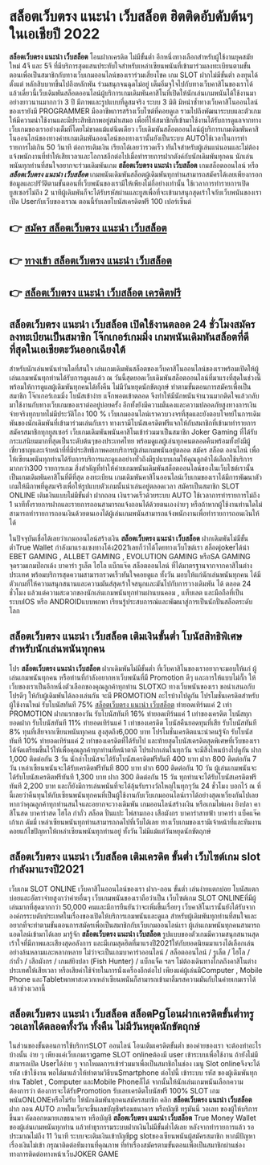 # สล็อตเว็บตรง แนะนำ เว็บสล็อต  ฮิตติดอับดับต้นๆ ในเอเชียปี 2022

**สล็อตเว็บตรง แนะนำ เว็บสล็อต** โอนฝากเครดิต ไม่มีขั้นต่ำ  อีกหนึ่งทางเลือกสำหรับผู้ใช้งานยุคสมัยใหม่ 4จี และ 5จี ที่มีบริการสุดแสนประทับใจสำหรับเหล่าเซียนพนันที่เข้ามาร่วมลงทะเบียนตามขั้นตอนเพื่อเป็นสมาชิกกับทางเว็บเกมออนไลน์ของเราร่วมเสี่ยงโชค เกม SLOT  ฝากไม่มีขั้นต่ำ ลงทุนได้ตั้งแต่ หลักสิบบาทขึ้นไปถึงหลักพัน ร่วมสนุกจนฉุดไม่อยู่ เต็มอิ่มจุใจไปกับทางเว็บคาสิโนของเราได้แล้วเดี๋ยวนี้เว็บเดิมพันสล็อตออนไลน์ผู้บริการเกมเดิมพันคาสิโนที่เปิดให้นักเล่นเกมพนันได้ใช้งานมาอย่างยาวนานมากกว่า 3 ปี มีภาพและรูปแบบที่ดูสมจริง ระบบ 3 มิติ
มิหนำซ้ำทางเว็บคาสิโนออนไลน์ของเรายังมี  PROGRAMMER มืออาชีพการสร้างเว็บไซต์ที่คอยดูเล  รวมไปถึงพัฒนาระบบและตัวเกมให้มีความน่าใช้งานและมีประสิทธิภาพอยู่สม่ำเสมอ เพื่อที่ให้สมาชิกที่เข้ามาใช้งานได้รับการดูแลจากทางเว็บเกมของเราอย่างเต็มที่โดยไม่ขาดแม้แต่นิดเดียว เว็บเดิมพันสล็อตออนไลน์ผู้บริการเกมเดิมพันคาสิโนออนไลน์ของทางค่ายเกมเดิมพันออนไลน์ของทางเรานั้นยังเป็นระบบ AUTOใช้เวลาในการทำรายการไม่เกิน 50 วินาที ต่อการเติมเงิน เรียกได้เลยว่ารวดเร็ว ทันใจสำหรับผู้เล่นแน่นอนและไม่ต้องแจ้งพนักงานที่ทำให้เสียเวลาและโอกาสอีกต่อไปเมื่อทำรายการฝากตังค์กับนักเดิมพันทุกคน
นักเล่นพนันทุกท่านที่สนใจอยากจะร่วมเดิมพันเกม **สล็อตเว็บตรง แนะนำ เว็บสล็อต** เกมสล็อตออนไลน์ หรือ ***สล็อตเว็บตรง แนะนำ เว็บสล็อต*** เกมพนันเดิมพันสล็อตผู้เดิมพันทุกท่านสามารถสมัครได้เลยเพียงกรอกข้อมูลและปรัวัติตามขั้นตอนที่เว็บพนันของเรามีให้เพียงไม่กี่อย่างเท่านั้น ใช้เวลาการทำรายการเปิดยูสเซอร์ไม่ถึง 2 นาทีผู้เดิมพันก็จะได้รับรหัสผ่านและยูสเพื่อที่จะเข้ามาสนุกสุดเร้าใจกับเว็บพนันของเราเปิด Userกับเว็บของเราณ ตอนนี้รับเลยโบนัสเครดิตฟรี 100 เปอร์เซ็นต์

## 👉 [สมัคร สล็อตเว็บตรง แนะนำ เว็บสล็อต](https://archa888.com/)
## 👉 [ทางเข้า สล็อตเว็บตรง แนะนำ เว็บสล็อต](https://archa888.com/)
## 👉 [สล็อตเว็บตรง แนะนำ เว็บสล็อต เครดิตฟรี](https://archa888.com/)

## สล็อตเว็บตรง แนะนำ เว็บสล็อต เปิดใช้งานตลอด  24 ชั่วโมงสมัครลงทะเบียนเป็นสมาชิก โจ๊กเกอร์เกมมิ่ง เกมพนันเดิมพันสล็อตที่ดีที่สุดในเอเชียตะวันออกเฉียงใต้

สำหรับนักเล่นพนันท่านใดที่สนใจ เล่นเกมเดิมพันสล็อตของเว็บคาสิโนออนไลน์ของเราพร้อมเปิดให้ผู้เล่นเกมพนันทุกท่านได้รับการดูแลแล้ว ณ วันนี้สุดยอดเว็บเดิมพันสล็อตออนไลน์ที่มาแรงที่สุดในช่วงนี้ พร้อมให้การดูแลผู้เดิมพันทุกคนได้ทั้งคืน ไม่มีวันหยุดนักขัตฤกษ์ ทำตามขั้นตอนการสมัครเพื่อเป็นสมาชิก โจ๊กเกอร์เกมมิ่ง โบนัสเข้าง่าย แจ็กพอตเข้าตลอด จึงทำให้มีนักพนันจำนวนมากติดใจแล้วกลับมาใช้งานกับทางเว็บเกมของเราต่ออยู่บ่อยครั้ง อีกทั้งยังมีความมั่นคงและความปลอดภัยสูงทางการเงินจ่ายจริงทุกบาทไม่มีประวัติโกง 100 % เว็บเกมออนไลน์เราควบวงจรที่สุดและยังตอบโจทย์ในการเดิมพันของนักเดิมพันที่เข้ามาร่วมเล่นกับเรา
ทางเรามีโบนัสเครดิตฟรีแจกให้กับสมาชิกที่เข้ามาทำรายการสมัครสมาชิกทุกยูสเซอร์ เว็บเกมเดิมพันพนันคาสิโนเข้าร่วมมาเป็นสมาชิก Joker Gaming ที่ได้รับกระแสนิยมมากที่สุดเป็นระดับต้นๆของประเทศไทย พร้อมดูแลผู้เล่นทุกคนตลอดคืนพร้อมทั้งยังมีผู้เชี่ยวชาญและเจ้าหน้าที่ที่มีประสิทธิภาพคอยบริการผู้เล่นเกมพนันอยู่ตลอด สมัคร สล็อต ออนไลน์ เพื่อให้เซียนพนันทุกท่านได้รับการบริการและดูแลอย่างทั่วถึงมีรูปแบบเกมให้คุณลูกค้าได้เลือกใช้บริการมากกว่า300 รายการเกม
สิ่งสำคัญที่ทำให้ค่ายเกมพนันเดิมพันสล็อตออนไลน์ของในเว็บไซต์เรานั้นเป็นเกมเดิมพันคาสิโนที่ดีที่สุด ลงทะเบียน  เกมเดิมพันคาสิโนออนไลน์เว็บเกมของเราได้มีการพัฒนาตัวเกมให้มีภาพที่ดูสมจริงเพื่อให้รูปแบบตัวเกมนั้นน่าเล่นอยู่ตลอดเวลา สมัครเป็นสมาชิก SLOT ONLINE เติมเงินแบบไม่มีขั้นต่ำ ฝากถอน เงินรวดเร็วด้วยระบบ AUTO ใช้เวลาการทำรายการไม่ถึง 1 นาทีทั้งรายการฝากและรายการถอนสามารถแจ้งถอนได้ด้วยตนเองง่ายๆ หรือถ้าหากผู้ใช้งานท่านใดไม่สามารถทำรายการถอนเงินด้วยตนเองได้ผู้เล่นเกมพนันสามารถแจ้งพนักงานเพื่อทำรายการถอนเงินให้ได้

ในปัจจุบันเชื่อได้เลยว่าเกมออนไลน์สร้างเงิน **สล็อตเว็บตรง แนะนำ เว็บสล็อต** ฝากเดิมพันไม่มีขั้นต่ำTrue Wallet กำลังมาแรงแซงทางโค้ง2021เลยก็ว่าได้โดยทางเว็บไซต์เรา สล็อตjokerได้นำ EBET GAMING , ALLBET GAMING , EVOLUTION GAMING หรือSA GAMING จุดรวมเกมป๊อกเด้ง บาคาร่า รูเล็ต ไฮโล แบ็กแจ๊ค สล็อตออนไลน์ ที่ได้มาตรฐานจากจากคาสิโนต่างประเทศ พร้อมบริการสุดความสามารถรวดเร็วทันใจคอยดูแล ทั้งวัน มอบให้แก่นักเล่นพนันทุกคน ได้มีตัวเกมที่ให้ความสนุกสนานและความมันส์สุดเร้าใจสนุกและมันไปกับการวางเดิมพัน ได้ ตลอด 24 ชั่วโมง แล้วแต่ความสะดวกของนักเล่นเกมพนันทุกท่านผ่านบนคอม , แท็บเลต และมือถือที่เป็นระบบIOS หรือ ANDROIDแบบพกพา เรียนรู้ประสบการณ์และพัฒนาสู่การเป็นนักปั่นสล็อตระดับโลก

## สล็อตเว็บตรง แนะนำ เว็บสล็อต เติมเงินขั้นต่ำ โบนัสสิทธิพิเศษสำหรับนักเล่นพนันทุกคน

โปร **สล็อตเว็บตรง แนะนำ เว็บสล็อต** ฝากเดิมพันไม่มีขั้นต่ำ ที่เว็บคาสิโนของเราอยากจะมอบให้แก่  ผู้เล่นเกมพนันทุกคน หรือท่านที่กำลังอยากหาเว็บพนันที่มี  Promotion ดีๆ และการให้แบบไม่กั๊ก ให้เว็บของเราเป็นอีกหนึ่งตัวเลือกของคุณลูกค้าทุกท่าน SLOTXO ทางเว็บพนันของเรา ขอนำเสนอกับโปรดีๆ ให้กับผู้เดิมพันได้ลองเล่นกัน จะมี PROMOTION อะไรบ้างไปดูกัน
โปรโมชั่นเครดิตสำหรับผู้ใช้งานใหม่ รับโบนัสทันที 75% [สล็อตเว็บตรง แนะนำ เว็บสล็อต](https://archa888.com/) ทำยอดเทิร์นแค่ 2 เท่า
 PROMOTION ฝากแรกของวัน รับโบนัสทันที 16% ทำยอดเทิร์นแค่ 1 เท่าของเครดิต
โบนัสทุกยอดฝาก รับโบนัสทันที 11% ทำยอดเทิร์นแค่ 1 เท่าของเครดิต
โบนัสคืนยอดทุนที่เสีย รับโบนัสทันที 8% ทุนที่เสียจากเซียนพนันทุกคน สูงสุดถึง6,000 บาท
โปรโมชั่นเครดิตแนะนำคนรู้จัก รับโบนัสทันที 10% ทำยอดเทิร์นแค่ 2 เท่าของเครดิตที่ได้รับไป
และท้ายสุดโบนัสเครดิตสุดพิเศษที่เว็บของเราได้จัดเตรียมขึ้นไว้ให้เพื่อคุณลูกค้าทุกท่านที่หน้าตาดี โปรฝากเล่นในทุกวัน จะมีสิ่งไหนบ้างไปดูกัน
ฝาก 1,000 ติดต่อกัน 3 วัน นักล่าโบนัสจะได้รับโบนัสเครดิตฟรีทันที 400 บาท
ฝาก 800 ติดต่อกัน 7 วัน เหล่าเซียนพนันจะได้รับเครดิตฟรีทันที 800 บาท
ฝาก 600 ติดต่อกัน 10 วัน ผู้เล่นเกมพนันจะได้รับโบนัสเครดิตฟรีทันที 1,300 บาท
ฝาก 300 ติดต่อกัน 15 วัน ทุกท่านจะได้รับโบนัสเครดิตฟรีทันที 2,200 บาท
และก็ยังมีการเล่นพนันที่จะได้ลุ้นรับรางวัลใหญ่ในทุกๆวัน 24 ชั่วโมง บอกไว้ ณ ที่นี้เลยว่าคืนทุนให้กับเซียนพนันทุกคนที่เป็นผู้ใช้งานกับเว็บเกมออนไลน์เราได้อย่างสุดเหวี่ยงกันไปเลย หากว่าคุณลูกค้าทุกท่านสนใจและอยากจะวางเดิมพัน เกมออนไลน์สร้างเงิน หรือเกมไพ่แคง  ยิงปลา คาสิโนสด บาคาร่าสด ไฮโล กำถั่ว สล็อต ปั่นแปะ ไพ่สามกอง เสือมังกร บาคาร่าสายฟ้า บาคาร่า แบ็คแจ๊ค เก้าเก ดัมมี่ เหล่าเซียนพนันทุกท่านสามารถกดไปที่เว็บได้เลย ทางเว็บเกมของเรามีเจ้าหน้าที่และทีมงานคอยแก้ไขปัญหาให้เหล่าเซียนพนันทุกท่านอยู่ ทั้งวัน ไม่มีแม้แต่วันหยุดนักขัตฤกษ์

## สล็อตเว็บตรง แนะนำ เว็บสล็อต เติมเครดิต ขั้นต่ำ  เว็บไซต์เกม slot กำลังมาแรงปี2021

เว็บเกม SLOT ONLINE เว็บคาสิโนออนไลน์ของเรา ฝาก-ถอน ขั้นต่ำ เล่นง่ายแตกบ่อย โบนัสแตกบ่อยและอัตราจ่ายสูงกว่าค่ายอื่นๆ เว็บเกมพนันของเราถือว่าเป็น เว็บไซต์เกม SLOT ONLINEที่มีผู้เล่นมากที่สุดมากกว่า 50,000 คนและมีการยืนยันว่าจะเพิ่มขึ้นเรื่อยๆ เว็บคาสิโนเรานั้นยังได้รับจากองค์กรระบดับประเทศในเรื่องของเปิดให้บริการเกมพนันและดูแล สำหรับผู้เดิมพันทุกท่านที่สนใจและอยากที่จะทำตามขั้นตอนการสมัครเพื่อเป็นสมาชิกกับเว็บเกมออนไลน์เรา ผู้เล่นเกมพนันทุกคนสามารถแอดไลน์เข้ามาได้เลย
	มารู้จัก **สล็อตเว็บตรง แนะนำ เว็บสล็อต** รูปแบบของตัวเกมมีความสนุกสนานสุดเร้าใจที่มีภาพและเสียงสุดอลังการ และมีเกมสุดฮิตที่มาแรงปี2021ให้กับยอดนิยมมาแรงได้เลือกเล่นอย่างล้นหลามและหลากหลาย  ไม่ว่าจะเป็นเกมบาคาร่าออนไลน์ / สล็อตออนไลน์ / รูเล็ต / ไฮโล / กำถั่ว / เสือมังกร / เกมส์ยิงปลา (Fish Hunter) / แบ็กแจ็ค ฯลฯ ไม่ต้องเดินทางไกลถึงคาสิโนต่างประเทศให้เสียเวลา หรือเสียค่าใช้จ่ายในการนั่งเครื่องอีกต่อไป เพียงแค่ผู้เล่นมีComputer , Mobile Phone และTabletพกพาสะดวกเหล่าเซียนพนันก็สามารถเข้ามาลิ้มรสความมันกับในค่ายเกมเราได้แล้วช่วงเวลานี้

## สล็อตเว็บตรง แนะนำ เว็บสล็อต สล็อตPgโอนฝากเครดิตขั้นต่ำทรู วอเลทได้ตลอดทั้งวัน ทั้งคืน ไม่มีวันหยุดนักขัตฤกษ์

ในส่วนของขั้นตอนการใช้บริการSLOT ออนไลน์ โอนเติมเครดิตขั้นต่ำ ของค่ายของเรา จะต้องทำอะไรบ้างนั้น ง่าย ๆ เพียงแค่เว็บเกมเราgame SLOT onlineต้องมี user เข้าระบบเพื่อใช้งาน ถ้ายังไม่มีสามารถเปิด Userได้ง่าย ๆ จากโหมดการเข้าร่วมมาเพื่อเป็นสมาชิกในช่อง เมนู Slot onlineจึงจะได้ รหัส เข้าใช้งาน พอได้มาแล้วให้ทำตามวิธีบนSmartphone ต่อไปนี้
เข้าระบบ รหัส  ของผู้เดิมพันทุกท่าน Tablet , Computer และMobile Phoneก็ได้
จากนั้นให้นักเล่นเกมพนันเลือกความต้องการว่า ต้องการจะได้รับPromotion รับเลยเครดิตโบนัสฟรี 100% SLOT เกมพนันONLONEหรือไม่รับ
ให้นักเดิมพันทุกคนสมัครสมาชิก คลิก **สล็อตเว็บตรง แนะนำ เว็บสล็อต** ฝาก ถอน AUTO ภาพในเว็บจะขึ้นเลขบัญชีพร้อมธนาคาร หรือบัญชี ทรูมันนี่ วอเลท ของผู้ให้บริการขึ้นมา
คัดลอกหมายเลขธนาคาร หรือบัญชี **สล็อตเว็บตรง แนะนำ เว็บสล็อต** True Money Wallet ของผู้เล่นเกมพนันทุกท่าน แล้วทำธุรกรรมระบบฝากเงินไม่มีขั้นต่ำได้เลย
หลังจากทำรายการแล้ว รอประมาณไม่ถึง 11 วินาที ระบบจะเติมเงินเข้าบัญชีpg slotของเซียนพนันผู้สมัครสมาชิก
หากมีปัญหาเรื่องเงินไม่เข้า กรุณาติดต่อทีมงานที่คุณภาพ ที่ทำเรื่องสมัครตามขั้นตอนเพื่อเป็นสมาชิกผ่านช่องทางการติดต่อทางหน้าเว็บJOKER GAME



